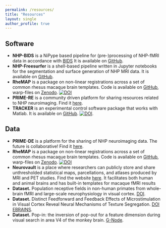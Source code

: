 ```yaml
---
permalink: /resources/
title: "Resources"
layout: single
author_profile: true
---
```


## Software
<ul>
  <li><b>NHP-BIDS</b> is a NiPype based pipeline for (pre-)processing of NHP-fMRI data in accordance with <a href="https://bids.neuroimaging.io/">BIDS</a> It is available on <a href="https://github.com/VisionandCognition/NHP-BIDS/tree/public">GitHub</a>.</li>
  <li><b>NHP-Freesurfer</b> is a shell-based pipeline written in Jupyter notebooks for the segmentation and surface generation of NHP MRI data. It is available on <a href="https://github.com/VisionandCognition/NHP-Freesurfer/tree/public">GitHub</a>.</li>
  <li><b>RheMAP</b> is a package on non-linear registrations across a set of common rhesus macaque brain templates. Code is available on <a href="https://github.com/PRIME-RE/RheMAP">GitHub</a>, warp-files on <a href="https://zenodo.org/record/3668510#.XlG2oJNKgnc">Zenodo</a>. <a href="https://doi.org/10.5281/zenodo.3668510"><img src="https://zenodo.org/badge/DOI/10.5281/zenodo.3668510.svg" alt="DOI"></a></li>
  <li><b>PRIME-RE</b> is a community driven platform for sharing resources related to NHP neuroimaging. Find it <a href="https://prime-re.github.io/">here</a>.</li>
  <li><b>TRACKER</b> is an experimental control software package that works with Matlab. It is available on <a href="https://github.com/VisionandCognition/Tracker">GitHub</a>. <a href="https://doi.org/10.5281/zenodo.6489013"><img src="https://zenodo.org/badge/DOI/10.5281/zenodo.6489014.svg" alt="DOI"></a>.</li>
</ul>

## Data
<ul>
  <li><b>PRIME-DE</b> is a platform for the sharing of NHP neuroimaging data. The future is collaborative! Find it <a href="http://fcon_1000.projects.nitrc.org/indi/indiPRIME.html">here</a>.</li>   
  <li><b>RheMAP</b> is a package on non-linear registrations across a set of common rhesus macaque brain templates. Code is available on <a href="https://github.com/PRIME-RE/RheMAP">GitHub</a>, warp-files on <a href="https://zenodo.org/record/3668510#.XlG2oJNKgnc">Zenodo</a>. <a href="https://doi.org/10.5281/zenodo.3668510"><img src="https://zenodo.org/badge/DOI/10.5281/zenodo.3668510.svg" alt="DOI"></a></li> 
  <li><b>Neurovault</b> is a place where researchers can publicly store and share unthresholded statistical maps, parcellations, and atlases produced by MRI and PET studies. Find the website <a href="https://neurovault.org/">here</a>. It facilitates both human and animal brains and has built-in templates for macaque fMRI results</li> 
  <li><b>Dataset.</b> Population receptive fields in non-human primates from whole-brain fMRI and large-scale neurophysiology in visual cortex. <a href="https://doi.org/10.12751/g-node.2j01af">DOI</a>.</li>  
  <li><b>Dataset.</b> Distinct Feedforward and Feedback Effects of Microstimulation in Visual Cortex Reveal Neural Mechanisms of Texture Segregation. <a href="https://doi.gin.g-node.org/10.12751/g-node.pgr84e/">DOI</a> <a href="https://search.kg.ebrains.eu/instances/d82f2571-a365-4265-a7a0-7c3124350088">EBRAINS</a>.</li> 
  <li><b>Dataset.</b> Pop-in: the inversion of pop-out for a feature dimension during visual search in area V4 of the monkey brain. <a href="https://gin.g-node.org/ChrisKlink/NHP_VisualSearch_Pop-in">G-Node</a>.</li> 
</ul>
